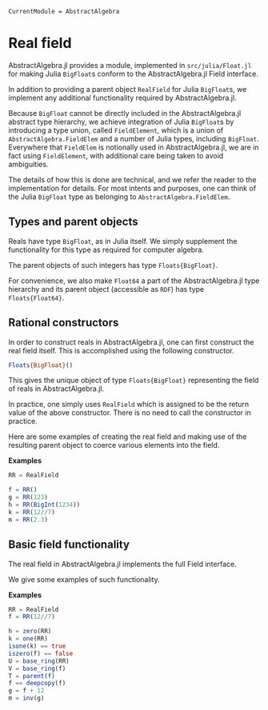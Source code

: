 ```@meta
CurrentModule = AbstractAlgebra
```

# Real field

AbstractAlgebra.jl provides a module, implemented in `src/julia/Float.jl` for
making Julia `BigFloat`s conform to the AbstractAlgebra.jl Field interface.

In addition to providing a parent object `RealField` for Julia `BigFloat`s, we
implement any additional functionality required by AbstractAlgebra.jl.

Because `BigFloat` cannot be directly included in the AbstractAlgebra.jl
abstract type hierarchy, we achieve integration of Julia `BigFloat`s by
introducing a type union, called `FieldElement`, which is a union of
`AbstractAlgebra.FieldElem` and a number of Julia types, including `BigFloat`.
Everywhere that `FieldElem` is notionally used in AbstractAlgebra.jl, we are in fact
using `FieldElement`, with additional care being taken to avoid ambiguities.

The details of how this is done are technical, and we refer the reader to the
implementation for details. For most intents and purposes, one can think of the Julia
`BigFloat` type as belonging to `AbstractAlgebra.FieldElem`.

## Types and parent objects

Reals have type `BigFloat`, as in Julia itself. We simply supplement the
functionality for this type as required for computer algebra.

The parent objects of such integers has type `Floats{BigFloat}`.

For convenience, we also make `Float64` a part of the AbstractAlgebra.jl type
hierarchy and its parent object (accessible as `RDF`) has type `Floats{Float64}`.

## Rational constructors

In order to construct reals in AbstractAlgebra.jl, one can first construct the
real field itself. This is accomplished using the following constructor.

```julia
Floats{BigFloat}()
```

This gives the unique object of type `Floats{BigFloat}` representing the field of
reals in AbstractAlgebra.jl.

In practice, one simply uses `RealField` which is assigned to be the return value of the
above constructor. There is no need to call the constructor in practice.

Here are some examples of creating the real field and making use of the
resulting parent object to coerce various elements into the field.

**Examples**

```julia
RR = RealField

f = RR()
g = RR(123)
h = RR(BigInt(1234))
k = RR(12//7)
m = RR(2.3)
```

## Basic field functionality

The real field in AbstractAlgebra.jl implements the full Field interface.

We give some examples of such functionality.

**Examples**

```julia
RR = RealField
f = RR(12//7)

h = zero(RR)
k = one(RR)
isone(k) == true
iszero(f) == false
U = base_ring(RR)
V = base_ring(f)
T = parent(f)
f == deepcopy(f)
g = f + 12
m = inv(g)
```
